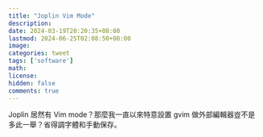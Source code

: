 ```yaml
---
title: "Joplin Vim Mode"
description: 
date: 2024-03-19T20:20:35+08:00
lastmod: 2024-06-25T02:08:50+08:00
image: 
categories: tweet
tags: ['software']
math: 
license: 
hidden: false
comments: true
---
```


Joplin 居然有 Vim mode？那麼我一直以來特意設置 gvim 做外部編輯器豈不是多此一舉？省得調字體和手動保存。


